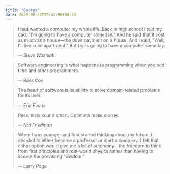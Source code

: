 ```yaml
---
title: "Quotes"
date: 2020-08-22T19:42:56+04:30
---
```


> I had wanted a computer my whole life. Back in high school I told my dad, "I'm going to have a computer someday." And he said that it cost as much as a house—the downpayment on a house. And I said, "Well, I'll live in an apartment." But I was going to have a computer someday. 
>
> -- <cite>Steve Wozniak</cite>

> Software engineering is what happens to programming when you add time and other programmers.
>
> -- <cite>Ross Cox</cite>

> The heart of software is its ability to solve domain-related problems for its user.
>
> -- <cite>Eric Evans</cite>

> Pessimists sound smart. Optimists make money.
>
> -- <cite>Nat Friedman</cite>

> When I was younger and first started thinking about my future, I decided to either become a professor or start a company. I felt that either option would give me a lot of autonomy—the freedom to think from first principles and real-world physics rather than having to accept the prevailing “wisdom.”
>
> -- <cite>Larry Page</cite>